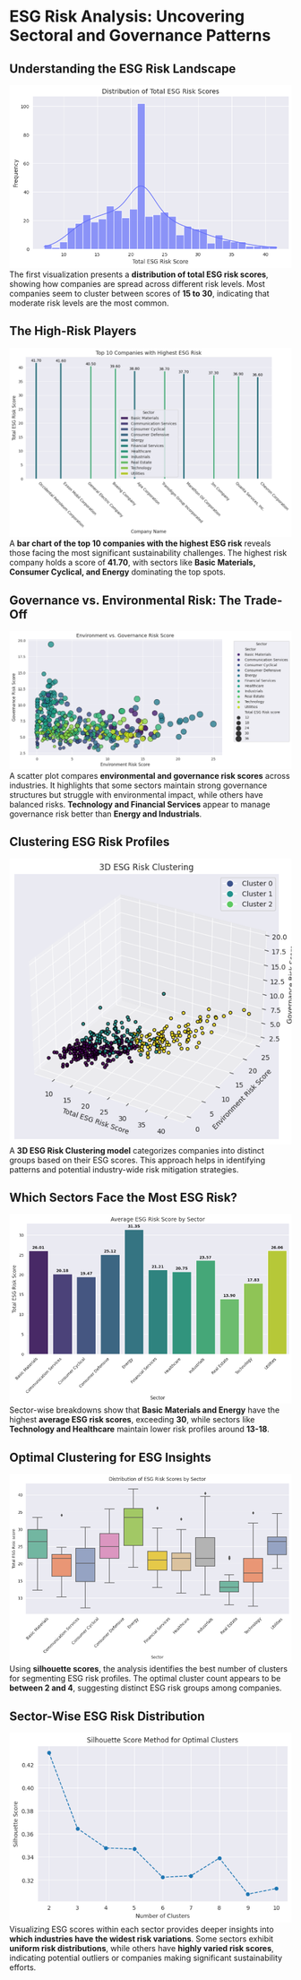 # ESG Risk Analysis: Uncovering Sectoral and Governance Patterns

## Understanding the ESG Risk Landscape
![ESG Risk Distribution](./1.png)
The first visualization presents a **distribution of total ESG risk scores**, showing how companies are spread across different risk levels. Most companies seem to cluster between scores of **15 to 30**, indicating that moderate risk levels are the most common.

## The High-Risk Players
![Top 10 ESG Risk Companies](./2.png)
A **bar chart of the top 10 companies with the highest ESG risk** reveals those facing the most significant sustainability challenges. The highest risk company holds a score of **41.70**, with sectors like **Basic Materials, Consumer Cyclical, and Energy** dominating the top spots.

## Governance vs. Environmental Risk: The Trade-Off
![Governance vs. Environmental Risk](./3.png)
A scatter plot compares **environmental and governance risk scores** across industries. It highlights that some sectors maintain strong governance structures but struggle with environmental impact, while others have balanced risks. **Technology and Financial Services** appear to manage governance risk better than **Energy and Industrials**.

## Clustering ESG Risk Profiles
![3D ESG Risk Clustering](./4.png)
A **3D ESG Risk Clustering model** categorizes companies into distinct groups based on their ESG scores. This approach helps in identifying patterns and potential industry-wide risk mitigation strategies.

## Which Sectors Face the Most ESG Risk?
![Sector-Wise ESG Risk](./5.png)
Sector-wise breakdowns show that **Basic Materials and Energy** have the highest **average ESG risk scores**, exceeding **30**, while sectors like **Technology and Healthcare** maintain lower risk profiles around **13-18**.

## Optimal Clustering for ESG Insights
![Optimal ESG Clusters](./6.png)
Using **silhouette scores**, the analysis identifies the best number of clusters for segmenting ESG risk profiles. The optimal cluster count appears to be **between 2 and 4**, suggesting distinct ESG risk groups among companies.

## Sector-Wise ESG Risk Distribution
![Sector Distribution](./7.png)
Visualizing ESG scores within each sector provides deeper insights into **which industries have the widest risk variations**. Some sectors exhibit **uniform risk distributions**, while others have **highly varied risk scores**, indicating potential outliers or companies making significant sustainability efforts.
